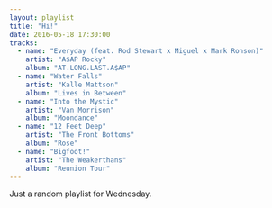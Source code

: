 ```yaml
---
layout: playlist
title: "Hi!"
date: 2016-05-18 17:30:00
tracks:
  - name: "Everyday (feat. Rod Stewart x Miguel x Mark Ronson)"
    artist: "A$AP Rocky"
    album: "AT.LONG.LAST.A$AP"
  - name: "Water Falls"
    artist: "Kalle Mattson"
    album: "Lives in Between"
  - name: "Into the Mystic"
    artist: "Van Morrison"
    album: "Moondance"
  - name: "12 Feet Deep"
    artist: "The Front Bottoms"
    album: "Rose"
  - name: "Bigfoot!"
    artist: "The Weakerthans"
    album: "Reunion Tour"
---
```


Just a random playlist for Wednesday.
